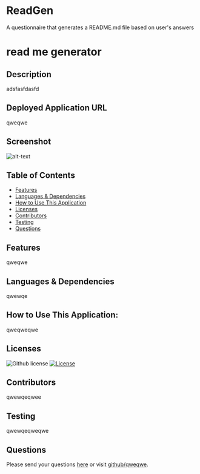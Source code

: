 # ReadGen
A questionnaire that generates a README.md file based on user's answers
# read me generator 
## Description
adsfasfdasfd
## Deployed Application URL
qweqwe
## Screenshot
![alt-text](/wqdqwe)
## Table of Contents
* [Features](#features)
* [Languages & Dependencies](#languagesanddependencies)
* [How to Use This Application](#HowtoUseThisApplication)
* [Licenses](#Licenses)
* [Contributors](#contributors)
* [Testing](#testing)
* [Questions](#questions)
## Features
qweqwe
## Languages & Dependencies
qwewqe
## How to Use This Application:
qweqweqwe
## Licenses
![Github license](https://img.shields.io/badge/license--blue.svg)
[![License](https://img.shields.io/badge/License-Apache_2.0-blue.svg)](https://opensource.org/licenses/Apache-2.0)
## Contributors
qwewqeqwee
## Testing
qwewqeqweqwe
## Questions
Please send your questions [here](mailto:qweqwewe?subject=[GitHub]%20Dev%20Connect) or visit [github/qweqwe](https://github.com/qweqwe).
